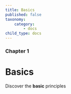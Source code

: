 ```yaml
---
title: Basics
published: false
taxonomy:
    category:
        - docs
child_type: docs
---
```


### Chapter 1

# Basics

Discover the **basic** principles
